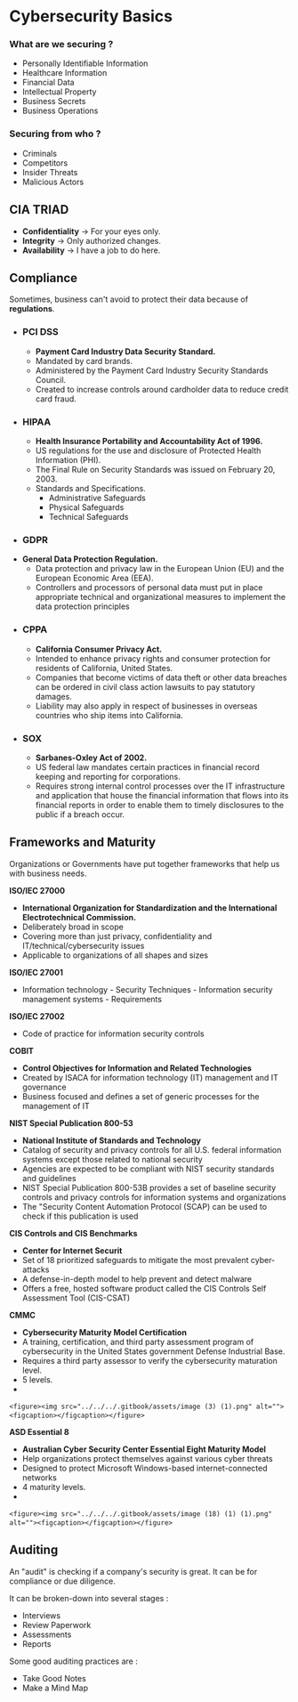 # Cybersecurity Basics

### **What are we securing ?**

* Personally Identifiable Information
* Healthcare Information
* Financial Data
* Intellectual Property
* Business Secrets
* Business Operations

### **Securing from who ?**

* Criminals
* Competitors
* Insider Threats
* Malicious Actors

## CIA TRIAD

* **Confidentiality** → For your eyes only.
* **Integrity** → Only authorized changes.
* **Availability** → I have a job to do here.

## Compliance

Sometimes, business can't avoid to protect their data because of **regulations**.

* ### **PCI DSS**
  * **Payment Card Industry Data Security Standard.**
  * Mandated by card brands.
  * Administered by the Payment Card Industry Security Standards Council.
  * Created to increase controls around cardholder data to reduce credit card fraud.
* ### **HIPAA**
  * **Health Insurance Portability and Accountability Act of 1996.**
  * US regulations for the use and disclosure of Protected Health Information (PHI).
  * The Final Rule on Security Standards was issued on February 20, 2003.
  * Standards and Specifications.
    * Administrative Safeguards
    * Physical Safeguards
    * Technical Safeguards
* ### **GDPR**
* **General Data Protection Regulation.**
  * Data protection and privacy law in the European Union (EU) and the European Economic Area (EEA).
  * Controllers and processors of personal data must put in place appropriate technical and organizational measures to implement the data protection principles
* ### **CPPA**
  * **California Consumer Privacy Act.**
  * Intended to enhance privacy rights and consumer protection for residents of California, United States.
  * Companies that become victims of data theft or other data breaches can be ordered in civil class action lawsuits to pay statutory damages.
  * Liability may also apply in respect of businesses in overseas countries who ship items into California.
* ### **SOX**
  * **Sarbanes-Oxley Act of 2002.**
  * US federal law mandates certain practices in financial record keeping and reporting for corporations.
  * Requires strong internal control processes over the IT infrastructure and application that house the financial information that flows into its financial reports in order to enable them to timely disclosures to the public if a breach occur.



## Frameworks and Maturity

Organizations or Governments have put together frameworks that help us with business needs.

**ISO/IEC 27000**

* **International Organization for Standardization and the International Electrotechnical Commission.**
* Deliberately broad in scope
* Covering more than just privacy, confidentiality and IT/technical/cybersecurity issues
* Applicable to organizations of all shapes and sizes

**ISO/IEC 27001**

* Information technology - Security Techniques - Information security management systems - Requirements

**ISO/IEC 27002**

* Code of practice for information security controls

**COBIT**

* **Control Objectives for Information and Related Technologies**
* Created by ISACA for information technology (IT) management and IT governance
* Business focused and defines a set of generic processes for the management of IT

**NIST Special Publication 800-53**

* **National Institute of Standards and Technology**
* Catalog of security and privacy controls for all U.S. federal information systems except those related to national security
* Agencies are expected to be compliant with NIST security standards and guidelines
* NIST Special Publication 800-53B provides a set of baseline security controls and privacy controls for information systems and organizations
* The "Security Content Automation Protocol (SCAP) can be used to check if this publication is used

**CIS Controls and CIS Benchmarks**

* **Center for Internet Securit**
* Set of 18 prioritized safeguards to mitigate the most prevalent cyber-attacks
* A defense-in-depth model to help prevent and detect malware
* Offers a free, hosted software product called the CIS Controls Self Assessment Tool (CIS-CSAT)

**CMMC**

* **Cybersecurity Maturity Model Certification**
* A training, certification, and third party assessment program of cybersecurity in the United States government Defense Industrial Base.
* Requires a third party assessor to verify the cybersecurity maturation level.
* 5 levels.
*

    <figure><img src="../../../.gitbook/assets/image (3) (1).png" alt=""><figcaption></figcaption></figure>

**ASD Essential 8**

* **Australian Cyber Security Center Essential Eight Maturity Model**
* Help organizations protect themselves against various cyber threats
* Designed to protect Microsoft Windows-based internet-connected networks
* 4 maturity levels.
*

    <figure><img src="../../../.gitbook/assets/image (18) (1) (1).png" alt=""><figcaption></figcaption></figure>

## Auditing

An "audit" is checking if a company's security is great. It can be for compliance or due diligence.

It can be broken-down into several stages :

* Interviews
* Review Paperwork
* Assessments
* Reports

Some good auditing practices are :

* Take Good Notes
* Make a Mind Map

